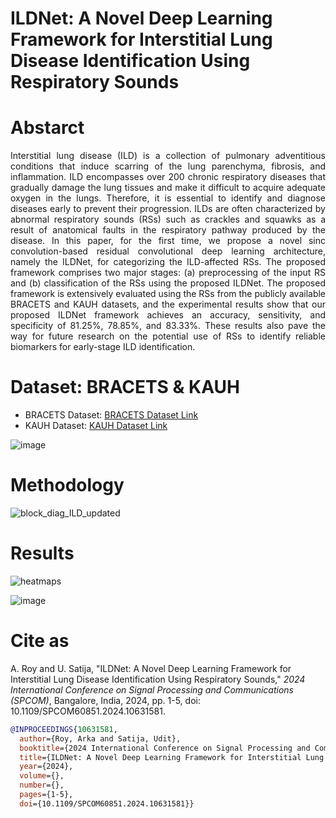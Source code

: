 # ILDNet: A Novel Deep Learning Framework for Interstitial Lung Disease Identification Using Respiratory Sounds

# Abstarct
<p align="justify">
Interstitial lung disease (ILD) is a collection of pulmonary adventitious conditions that induce scarring of the lung parenchyma, fibrosis, and inflammation. ILD encompasses over 200 chronic respiratory diseases that gradually damage the lung tissues and make it difficult to acquire adequate oxygen in the lungs. Therefore, it is essential to identify and diagnose diseases early to prevent their progression. ILDs are often characterized by abnormal respiratory sounds (RSs) such as crackles and squawks as a result of anatomical faults in the respiratory pathway produced by the disease. In this paper, for the first time, we propose a novel sinc convolution-based residual convolutional deep learning architecture, namely the ILDNet, for categorizing the ILD-affected RSs. The proposed framework comprises two major stages: (a) preprocessing of the input RS and (b) classification of the RSs using the proposed ILDNet. The proposed framework is extensively evaluated using the RSs from the publicly available BRACETS and KAUH datasets, and the experimental results show that our proposed ILDNet framework achieves an accuracy, sensitivity, and specificity of 81.25%, 78.85%, and 83.33%. These results also pave the way for future research on the potential use of RSs to identify reliable biomarkers for early-stage ILD identification. </p>

# Dataset: BRACETS & KAUH

- BRACETS Dataset: [BRACETS Dataset Link](https://data.mendeley.com/datasets/f43c7snks5/1)
- KAUH Dataset: [KAUH Dataset Link](https://data.mendeley.com/datasets/jwyy9np4gv/3)

![image](https://github.com/user-attachments/assets/91e6c78c-ea29-4ea5-a286-759fe430a97c)


# Methodology
![block_diag_ILD_updated](https://github.com/user-attachments/assets/2fc7c2d7-736a-476d-a3ce-984b2eb5de25)

# Results
![heatmaps](https://github.com/user-attachments/assets/730061ce-1249-4688-8c43-fd80dfb87d4e)
        
![image](https://github.com/user-attachments/assets/d9fc477f-468b-442b-844d-7cd779be2fc3)

# Cite as

A. Roy and U. Satija, "ILDNet: A Novel Deep Learning Framework for Interstitial Lung Disease Identification Using Respiratory Sounds," *2024 International Conference on Signal Processing and Communications (SPCOM)*, Bangalore, India, 2024, pp. 1-5, doi: 10.1109/SPCOM60851.2024.10631581.

```bibtex
@INPROCEEDINGS{10631581,
  author={Roy, Arka and Satija, Udit},
  booktitle={2024 International Conference on Signal Processing and Communications (SPCOM)}, 
  title={ILDNet: A Novel Deep Learning Framework for Interstitial Lung Disease Identification Using Respiratory Sounds}, 
  year={2024},
  volume={},
  number={},
  pages={1-5},
  doi={10.1109/SPCOM60851.2024.10631581}}




